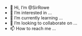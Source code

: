 - 👋 Hi, I’m @SirRowe
- 👀 I’m interested in ...
- 🌱 I’m currently learning ...
- 💞️ I’m looking to collaborate on ...
- 📫 How to reach me ...

<!---
SirRowe/SirRowe is a ✨ special ✨ repository because its `README.md` (this file) appears on your GitHub profile.
You can click the Preview link to take a look at your changes.
--->
